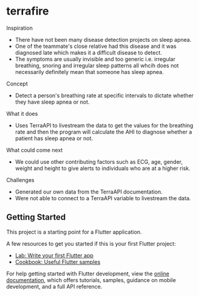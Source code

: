 # terrafire


Inspiration
- There have not been many disease detection projects on sleep apnea.
- One of the teammate's close relative had this disease and it was diagnosed late which makes it a difficult disease to detect.
- The symptoms are usually invisible and too generic i.e. irregular breathing, snoring and irregular sleep patterns all whcih does not necessarily definitely mean that someone has sleep apnea.

Concept
- Detect a person's breathing rate at specific intervals to dictate whether they have sleep apnea or not.

What it does 
- Uses TerraAPI to livestream the data to get the values for the breathing rate and then the program will calculate the AHI to diagnose whether a patient has sleep apnea or not.

What could come next 
- We could use other contributing factors such as ECG, age, gender, weight and height to give alerts to individuals who are at a higher risk.

Challenges
- Generated our own data from the TerraAPI documentation.
- Were not able to connect to a TerraAPI variable to livestream the data.

## Getting Started

This project is a starting point for a Flutter application.

A few resources to get you started if this is your first Flutter project:

- [Lab: Write your first Flutter app](https://docs.flutter.dev/get-started/codelab)
- [Cookbook: Useful Flutter samples](https://docs.flutter.dev/cookbook)

For help getting started with Flutter development, view the
[online documentation](https://docs.flutter.dev/), which offers tutorials,
samples, guidance on mobile development, and a full API reference.
